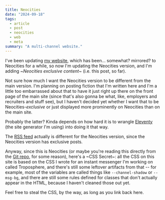 ```yaml
---
title: Neocities
date: "2024-09-18"
tags:
  - article
  - post
  - neocities
  - web
  - meta
summary: "A multi-channel website."
---
```

I've been updating [my website](https://ashwalker.net/), which has been... somewhat? mirrored? to Neocities for a while, so now I'm updating the Neocities version, and I'm adding \~*Neocities exclusive content*\~ (i.e. this post, so far).

Not sure how much I want the Neocities version to be different from the main version. I'm planning on posting fiction that I'm written here and I'm a little too embarrassed about that to have it just right up there on the front page of the main site (since that's also gonna be what, like, employers and recruiters and stuff see), but I haven't decided yet whether I want that to be Neocities-*exclusive* or just displayed more prominently on Neocities than on the main site.

Probably the latter? Kinda depends on how hard it is to wrangle [Eleventy](https://www.11ty.dev/) (the site generator I'm using) into doing it that way.

The [RSS feed](/feed.xml) actually is different for the Neocities version, since the Neocities version has exclusive posts.

Anyway, since this is Neocities (or maybe you're reading this directly from the [Git repo](https://git.ashwalker.net/Ash/ashwalker.net/), for some reason), here's a \~CSS Secret\~: all the CSS on this site is based on the CSS I wrote for an instant messenger I'm working on called Troposphere, and there's still some leftover artifacts from that -- for example, most of the variables are called things like `--channel-shadow` or `--msg-bg`, and there are still some rules defined for classes that don't actually appear in the HTML, because I haven't cleaned those out yet.

Feel free to steal the CSS, by the way, as long as you link back here.
